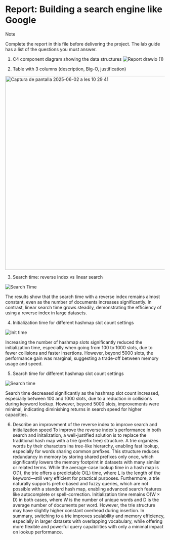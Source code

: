 # Report: Building a search engine like Google

> [!NOTE]  
> Complete the report in this file before delivering the project.
> The lab guide has a list of the questions you must answer.

1. C4 component diagram showing the data structures
![Report drawio (1)](https://github.com/user-attachments/assets/b8b5d6a8-e1ce-4598-b0f3-870ac0537868)

2. Table with 3 columns (description, Big-O, justification)
<img width="613" alt="Captura de pantalla 2025-06-02 a les 10 29 41" src="https://github.com/user-attachments/assets/878a3349-0d2f-4314-9ac8-5e4c79d7ff50" />

3. Search time: reverse index vs linear search

![Search Time](https://private-user-images.githubusercontent.com/170513247/451402456-2bc81d39-5b53-47bc-92de-57441a7b44b0.png?jwt=eyJhbGciOiJIUzI1NiIsInR5cCI6IkpXVCJ9.eyJpc3MiOiJnaXRodWIuY29tIiwiYXVkIjoicmF3LmdpdGh1YnVzZXJjb250ZW50LmNvbSIsImtleSI6ImtleTUiLCJleHAiOjE3NDkwNDUzODEsIm5iZiI6MTc0OTA0NTA4MSwicGF0aCI6Ii8xNzA1MTMyNDcvNDUxNDAyNDU2LTJiYzgxZDM5LTViNTMtNDdiYy05MmRlLTU3NDQxYTdiNDRiMC5wbmc_WC1BbXotQWxnb3JpdGhtPUFXUzQtSE1BQy1TSEEyNTYmWC1BbXotQ3JlZGVudGlhbD1BS0lBVkNPRFlMU0E1M1BRSzRaQSUyRjIwMjUwNjA0JTJGdXMtZWFzdC0xJTJGczMlMkZhd3M0X3JlcXVlc3QmWC1BbXotRGF0ZT0yMDI1MDYwNFQxMzUxMjFaJlgtQW16LUV4cGlyZXM9MzAwJlgtQW16LVNpZ25hdHVyZT05Nzc4Y2NkOGEzYzI0ZWM2YWJmNTI1ZmM5NjY1N2IwOTZhMTYyYWY2ZDg1ZTE2YTljMmU2NmRhNjlkOWY0MTExJlgtQW16LVNpZ25lZEhlYWRlcnM9aG9zdCJ9.Xha6eBbuLsSEnRlNkBYrDz1_XTtz-JLAJqVF7R5qALI)


The results show that the search time with a reverse index remains almost constant, even as the number of documents increases significantly. In contrast, linear search time grows steadily, demonstrating the efficiency of using a reverse index in large datasets.

4. Initialization time for different hashmap slot count settings 

![Init time](https://private-user-images.githubusercontent.com/170513247/451446506-8903dd6e-730c-4579-8d9b-db831ac4f344.png?jwt=eyJhbGciOiJIUzI1NiIsInR5cCI6IkpXVCJ9.eyJpc3MiOiJnaXRodWIuY29tIiwiYXVkIjoicmF3LmdpdGh1YnVzZXJjb250ZW50LmNvbSIsImtleSI6ImtleTUiLCJleHAiOjE3NDkwNTEwNTAsIm5iZiI6MTc0OTA1MDc1MCwicGF0aCI6Ii8xNzA1MTMyNDcvNDUxNDQ2NTA2LTg5MDNkZDZlLTczMGMtNDU3OS04ZDliLWRiODMxYWM0ZjM0NC5wbmc_WC1BbXotQWxnb3JpdGhtPUFXUzQtSE1BQy1TSEEyNTYmWC1BbXotQ3JlZGVudGlhbD1BS0lBVkNPRFlMU0E1M1BRSzRaQSUyRjIwMjUwNjA0JTJGdXMtZWFzdC0xJTJGczMlMkZhd3M0X3JlcXVlc3QmWC1BbXotRGF0ZT0yMDI1MDYwNFQxNTI1NTBaJlgtQW16LUV4cGlyZXM9MzAwJlgtQW16LVNpZ25hdHVyZT00ODVhMWMyYjFkNzRiZWE1OTk4NGQ5ZmMxNDUwMWE1MmVhMDQ2NmY1NGI3NjZhNmY1NDA5Njk5NzIzMjI3YzQ1JlgtQW16LVNpZ25lZEhlYWRlcnM9aG9zdCJ9.sxOw7I8jtRw0FRiNjeF7vz7vHAaHLPz92ykXJzO2Qow)

Increasing the number of hashmap slots significantly reduced the initialization time, especially when going from 100 to 1000 slots, due to fewer collisions and faster insertions. However, beyond 5000 slots, the performance gain was marginal, suggesting a trade-off between memory usage and speed.

5. Search time for different hashmap slot count settings

![Search time](https://private-user-images.githubusercontent.com/170513247/451452395-77b0d672-ed1c-4b05-8480-03e0b95bbc17.png?jwt=eyJhbGciOiJIUzI1NiIsInR5cCI6IkpXVCJ9.eyJpc3MiOiJnaXRodWIuY29tIiwiYXVkIjoicmF3LmdpdGh1YnVzZXJjb250ZW50LmNvbSIsImtleSI6ImtleTUiLCJleHAiOjE3NDkwNTE5MTcsIm5iZiI6MTc0OTA1MTYxNywicGF0aCI6Ii8xNzA1MTMyNDcvNDUxNDUyMzk1LTc3YjBkNjcyLWVkMWMtNGIwNS04NDgwLTAzZTBiOTViYmMxNy5wbmc_WC1BbXotQWxnb3JpdGhtPUFXUzQtSE1BQy1TSEEyNTYmWC1BbXotQ3JlZGVudGlhbD1BS0lBVkNPRFlMU0E1M1BRSzRaQSUyRjIwMjUwNjA0JTJGdXMtZWFzdC0xJTJGczMlMkZhd3M0X3JlcXVlc3QmWC1BbXotRGF0ZT0yMDI1MDYwNFQxNTQwMTdaJlgtQW16LUV4cGlyZXM9MzAwJlgtQW16LVNpZ25hdHVyZT0zNTZmNGZlOGNjNGRjNzk4YWJmNTFjZWRlNzNmMDU5ZTJmNTNjOWU1ZTMxZDFmODIxOTg3OWE5NDhkYjdiNTE3JlgtQW16LVNpZ25lZEhlYWRlcnM9aG9zdCJ9.4wkUo7Y_0U_zj4_K2PVaW5sg4Ygre_1oQ27qeR-opKk)

Search time decreased significantly as the hashmap slot count increased, especially between 100 and 1000 slots, due to a reduction in collisions during keyword lookup. However, beyond 5000 slots, improvements were minimal, indicating diminishing returns in search speed for higher capacities.

6. Describe an improvement of the reverse index to improve search and initialization speed
To improve the reverse index's performance in both search and initalization, a well-justified solution is to replace the traditional hash map with a trie (prefix tree) structure. A trie organizes words by their characters ina tree-like hierarchy, enabling fast lookup, especially for words sharing common prefixes. This structure reduces redundancy in memory by storing shared prefixes only once, which significantly lowers the memory footprint in datasets with many similar or related terms. While the average-case lookup time in a hash map is O(1), the trie offers a predictable O(L) time, where L is the length of the keyword—still very efficient for practical purposes. Furthermore, a trie naturally supports prefix-based and fuzzy queries, which are not possible with a standard hash map, enabling advanced search features like autocomplete or spell-correction. Initialization time remains O(W × D) in both cases, where W is the number of unique words and D is the average number of documents per word. However, the trie structure may have slightly higher constant overhead during insertion. In summary, switching to a trie improves scalability and memory efficiency, especially in larger datasets with overlapping vocabulary, while offering more flexible and powerful query capabilities with only a minimal impact on lookup performance.

